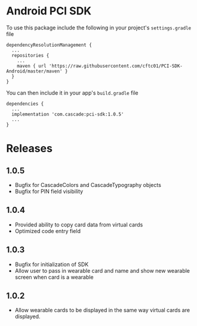 # Android PCI SDK

To use this package include the following in your project's `settings.gradle` file

```
dependencyResolutionManagement {
  ...
  repositories {
    ...
    maven { url 'https://raw.githubusercontent.com/cftc01/PCI-SDK-Android/master/maven' }
  }
}
```

You can then include it in your app's `build.gradle` file

```
dependencies {
  ...
  implementation 'com.cascade:pci-sdk:1.0.5'
  ...
}
```

# Releases

## 1.0.5
  * Bugfix for CascadeColors and CascadeTypography objects
  * Bugfix for PIN field visibility

## 1.0.4
  * Provided ability to copy card data from virtual cards
  * Optimized code entry field

## 1.0.3
  * Bugfix for initialization of SDK
  * Allow user to pass in wearable card and name and show new wearable screen when card is a wearable

## 1.0.2
  * Allow wearable cards to be displayed in the same way virtual cards are displayed.
